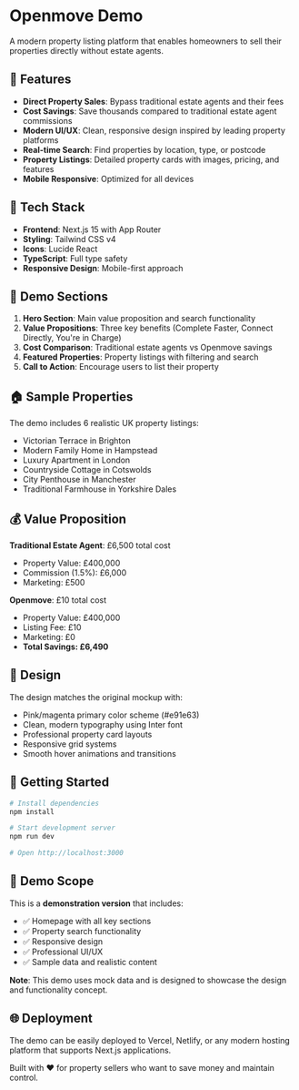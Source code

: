 # Openmove Demo

A modern property listing platform that enables homeowners to sell their properties directly without estate agents.

## 🌟 Features

- **Direct Property Sales**: Bypass traditional estate agents and their fees
- **Cost Savings**: Save thousands compared to traditional estate agent commissions
- **Modern UI/UX**: Clean, responsive design inspired by leading property platforms
- **Real-time Search**: Find properties by location, type, or postcode
- **Property Listings**: Detailed property cards with images, pricing, and features
- **Mobile Responsive**: Optimized for all devices

## 🚀 Tech Stack

- **Frontend**: Next.js 15 with App Router
- **Styling**: Tailwind CSS v4
- **Icons**: Lucide React
- **TypeScript**: Full type safety
- **Responsive Design**: Mobile-first approach

## 📱 Demo Sections

1. **Hero Section**: Main value proposition and search functionality
2. **Value Propositions**: Three key benefits (Complete Faster, Connect Directly, You're in Charge)
3. **Cost Comparison**: Traditional estate agents vs Openmove savings
4. **Featured Properties**: Property listings with filtering and search
5. **Call to Action**: Encourage users to list their property

## 🏠 Sample Properties

The demo includes 6 realistic UK property listings:
- Victorian Terrace in Brighton
- Modern Family Home in Hampstead  
- Luxury Apartment in London
- Countryside Cottage in Cotswolds
- City Penthouse in Manchester
- Traditional Farmhouse in Yorkshire Dales

## 💰 Value Proposition

**Traditional Estate Agent**: £6,500 total cost
- Property Value: £400,000
- Commission (1.5%): £6,000
- Marketing: £500

**Openmove**: £10 total cost
- Property Value: £400,000
- Listing Fee: £10
- Marketing: £0
- **Total Savings: £6,490**

## 🎨 Design

The design matches the original mockup with:
- Pink/magenta primary color scheme (#e91e63)
- Clean, modern typography using Inter font
- Professional property card layouts
- Responsive grid systems
- Smooth hover animations and transitions

## 🔧 Getting Started

```bash
# Install dependencies
npm install

# Start development server
npm run dev

# Open http://localhost:3000
```

## 📝 Demo Scope

This is a **demonstration version** that includes:
- ✅ Homepage with all key sections
- ✅ Property search functionality
- ✅ Responsive design
- ✅ Professional UI/UX
- ✅ Sample data and realistic content

**Note**: This demo uses mock data and is designed to showcase the design and functionality concept.

## 🌐 Deployment

The demo can be easily deployed to Vercel, Netlify, or any modern hosting platform that supports Next.js applications.

Built with ❤️ for property sellers who want to save money and maintain control.
